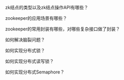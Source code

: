 zk结点的类型以及zk结点操作API有哪些？

zookeeper的应用场景有哪些？

zookeeper的常用封装有哪些，对哪些复杂接口做了封装？

如何解决脑裂问题？

如何实现分布式锁？

如何实现分布式读写锁？

如何实现分布式Semaphore？

